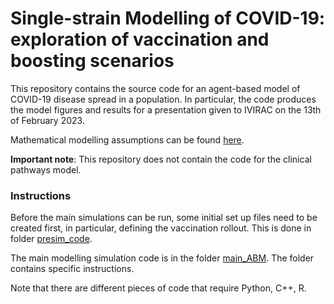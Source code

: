 # Single-strain Modelling of COVID-19: exploration of vaccination and boosting scenarios

This repository contains the source code for an agent-based model of COVID-19 disease spread in a population. In particular, the code produces the model figures and results for a presentation given to IVIRAC on the 13th of February 2023.

Mathematical modelling assumptions can be found [here](https://spectrum-spark.github.io/covid-IBM/).

**Important note**: This repository does not contain the code for the clinical pathways model.

### Instructions

Before the main simulations can be run, some initial set up files need to be created first, in particular, defining the vaccination rollout. This is done in folder [presim_code](https://github.com/spectrum-spark/covid_singlestrain_scenarios/tree/singlestrain-WHO/presim_code).

The main modelling simulation code is in the folder [main_ABM](https://github.com/spectrum-spark/covid_singlestrain_scenarios/tree/singlestrain-WHO/main_ABM). The folder contains specific instructions.

Note that there are different pieces of code that require Python, C++, R.

